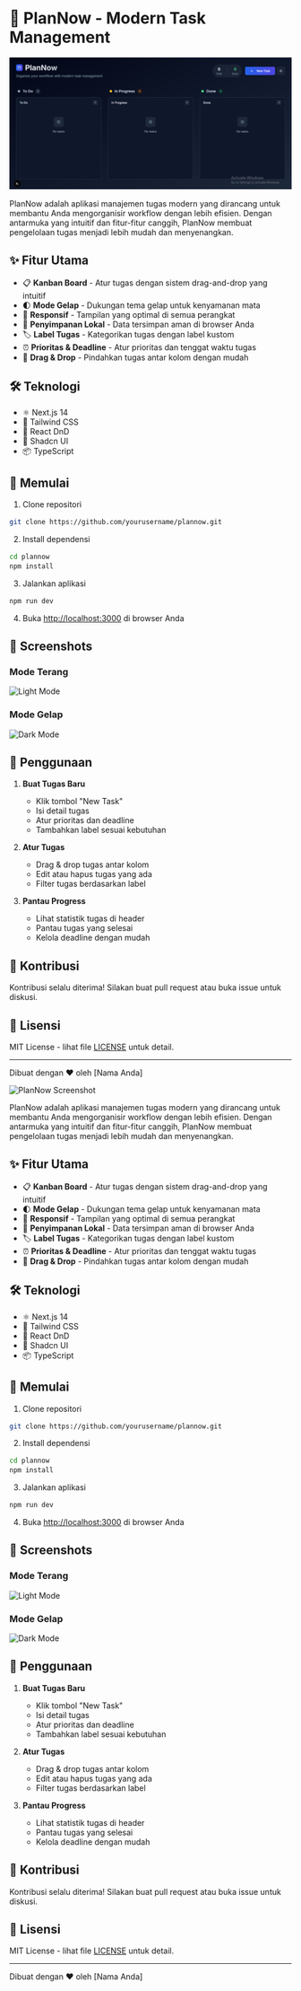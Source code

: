 # 🚀 PlanNow - Modern Task Management

![PlanNow Screenshot](./public/PlanNow.png)

PlanNow adalah aplikasi manajemen tugas modern yang dirancang untuk membantu Anda mengorganisir workflow dengan lebih efisien. Dengan antarmuka yang intuitif dan fitur-fitur canggih, PlanNow membuat pengelolaan tugas menjadi lebih mudah dan menyenangkan.

## ✨ Fitur Utama

- 📋 **Kanban Board** - Atur tugas dengan sistem drag-and-drop yang intuitif
- 🌓 **Mode Gelap** - Dukungan tema gelap untuk kenyamanan mata
- 📱 **Responsif** - Tampilan yang optimal di semua perangkat
- 💾 **Penyimpanan Lokal** - Data tersimpan aman di browser Anda
- 🏷️ **Label Tugas** - Kategorikan tugas dengan label kustom
- ⏰ **Prioritas & Deadline** - Atur prioritas dan tenggat waktu tugas
- 🔄 **Drag & Drop** - Pindahkan tugas antar kolom dengan mudah

## 🛠️ Teknologi

- ⚛️ Next.js 14
- 🎨 Tailwind CSS
- 🔄 React DnD
- 🌈 Shadcn UI
- 📦 TypeScript

## 🚀 Memulai

1. Clone repositori
```bash
git clone https://github.com/yourusername/plannow.git
```

2. Install dependensi
```bash
cd plannow
npm install
```

3. Jalankan aplikasi
```bash
npm run dev
```

4. Buka [http://localhost:3000](http://localhost:3000) di browser Anda

## 📸 Screenshots

### Mode Terang
![Light Mode](./public/light-mode.png)

### Mode Gelap
![Dark Mode](./public/dark-mode.png)

## 🎯 Penggunaan

1. **Buat Tugas Baru**
   - Klik tombol "New Task"
   - Isi detail tugas
   - Atur prioritas dan deadline
   - Tambahkan label sesuai kebutuhan

2. **Atur Tugas**
   - Drag & drop tugas antar kolom
   - Edit atau hapus tugas yang ada
   - Filter tugas berdasarkan label

3. **Pantau Progress**
   - Lihat statistik tugas di header
   - Pantau tugas yang selesai
   - Kelola deadline dengan mudah

## 🤝 Kontribusi

Kontribusi selalu diterima! Silakan buat pull request atau buka issue untuk diskusi.

## 📝 Lisensi

MIT License - lihat file [LICENSE](LICENSE) untuk detail.

---

Dibuat dengan ❤️ oleh [Nama Anda]

![PlanNow Screenshot](./public/screenshot.png)

PlanNow adalah aplikasi manajemen tugas modern yang dirancang untuk membantu Anda mengorganisir workflow dengan lebih efisien. Dengan antarmuka yang intuitif dan fitur-fitur canggih, PlanNow membuat pengelolaan tugas menjadi lebih mudah dan menyenangkan.

## ✨ Fitur Utama

- 📋 **Kanban Board** - Atur tugas dengan sistem drag-and-drop yang intuitif
- 🌓 **Mode Gelap** - Dukungan tema gelap untuk kenyamanan mata
- 📱 **Responsif** - Tampilan yang optimal di semua perangkat
- 💾 **Penyimpanan Lokal** - Data tersimpan aman di browser Anda
- 🏷️ **Label Tugas** - Kategorikan tugas dengan label kustom
- ⏰ **Prioritas & Deadline** - Atur prioritas dan tenggat waktu tugas
- 🔄 **Drag & Drop** - Pindahkan tugas antar kolom dengan mudah

## 🛠️ Teknologi

- ⚛️ Next.js 14
- 🎨 Tailwind CSS
- 🔄 React DnD
- 🌈 Shadcn UI
- 📦 TypeScript

## 🚀 Memulai

1. Clone repositori
```bash
git clone https://github.com/yourusername/plannow.git
```

2. Install dependensi
```bash
cd plannow
npm install
```

3. Jalankan aplikasi
```bash
npm run dev
```

4. Buka [http://localhost:3000](http://localhost:3000) di browser Anda

## 📸 Screenshots

### Mode Terang
![Light Mode](./public/light-mode.png)

### Mode Gelap
![Dark Mode](./public/dark-mode.png)

## 🎯 Penggunaan

1. **Buat Tugas Baru**
   - Klik tombol "New Task"
   - Isi detail tugas
   - Atur prioritas dan deadline
   - Tambahkan label sesuai kebutuhan

2. **Atur Tugas**
   - Drag & drop tugas antar kolom
   - Edit atau hapus tugas yang ada
   - Filter tugas berdasarkan label

3. **Pantau Progress**
   - Lihat statistik tugas di header
   - Pantau tugas yang selesai
   - Kelola deadline dengan mudah

## 🤝 Kontribusi

Kontribusi selalu diterima! Silakan buat pull request atau buka issue untuk diskusi.

## 📝 Lisensi

MIT License - lihat file [LICENSE](LICENSE) untuk detail.

---

Dibuat dengan ❤️ oleh [Nama Anda]
